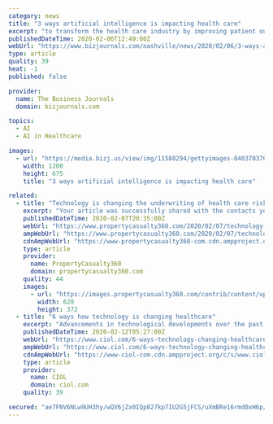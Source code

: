 ```yaml
---
category: news
title: "3 ways artificial intelligence is impacting health care"
excerpt: "to transform the health care industry by improving patient outcomes and lowering costs is immense. From radiation to early sepsis warning, to drug design and telemedicine, AI holds the power to create vast industry efficiencies and improve people's lives around the globe."
publishedDateTime: 2020-02-06T12:49:00Z
webUrl: "https://www.bizjournals.com/nashville/news/2020/02/06/3-ways-artificial-intelligence-is-impacting-health.html"
type: article
quality: 39
heat: -1
published: false

provider:
  name: The Business Journals
  domain: bizjournals.com

topics:
  - AI
  - AI in Healthcare

images:
  - url: "https://media.bizj.us/view/img/11588294/gettyimages-840370370*1200xx2141-1206-0-0.jpg"
    width: 1200
    height: 675
    title: "3 ways artificial intelligence is impacting health care"

related:
  - title: "Technology is changing the underwriting of health care risks"
    excerpt: "Your article was successfully shared with the contacts you provided. Globally, artificial intelligence applications in health care are raising profound questions about medical responsibility. Here, an associate professor at the University of Tokyo inspects 3-D digital images of brain tumor, cranial nerves and blood vessels of a brain scanned ..."
    publishedDateTime: 2020-02-07T20:35:00Z
    webUrl: "https://www.propertycasualty360.com/2020/02/07/technology-is-changing-the-underwriting-of-health-care-risks/"
    ampWebUrl: "https://www.propertycasualty360.com/2020/02/07/technology-is-changing-the-underwriting-of-health-care-risks/?amp=1"
    cdnAmpWebUrl: "https://www-propertycasualty360-com.cdn.ampproject.org/c/s/www.propertycasualty360.com/2020/02/07/technology-is-changing-the-underwriting-of-health-care-risks/?amp=1"
    type: article
    provider:
      name: PropertyCasualty360
      domain: propertycasualty360.com
    quality: 44
    images:
      - url: "https://images.propertycasualty360.com/contrib/content/uploads/sites/414/2020/02/Digital-Health_Bloomberg.jpg"
        width: 620
        height: 372
  - title: "6 ways how technology is changing healthcare"
    excerpt: "Advancements in technological developments over the past few years have led to incredible growth in the Indian healthcare space from an innovation perspective. New-age technologies such as VR (virtual reality), AI (artificial intelligence), 3D-printing, robotics, nanotechnology, etc. have led to what was visualized as the future of healthcare ..."
    publishedDateTime: 2020-02-12T05:27:00Z
    webUrl: "https://www.ciol.com/6-ways-technology-changing-healthcare/"
    ampWebUrl: "https://www.ciol.com/6-ways-technology-changing-healthcare/amp/"
    cdnAmpWebUrl: "https://www-ciol-com.cdn.ampproject.org/c/s/www.ciol.com/6-ways-technology-changing-healthcare/amp/"
    type: article
    provider:
      name: CIOL
      domain: ciol.com
    quality: 39

secured: "ae7FNV6NLw9UH3hy/wQV6jZx0IQp827kp7IU2G5jFCS/uXmBRe16rmd0xH6p/ssaRGILy/z8Szglsp645zaJNCIfPqg5On2aJdeCpEgMFcFO/cZ8ougEhRbMuHTOpKpH5lnICsILZebMW+NX/gP5+HAAg/T2pUQA4B6YsxrPdSBH0DQLsAlsDCy0Y8Ykbf5YZm4im/sNhtkg6RNxfHUOAgE3ajQB0Jai8yI4fvmne0P1iC64vPQNJ+FpKnh+jabo+NGnouE9dOecwtO48umXVEZgNPImyet7jPZB11w+D52R/07mAJ1QpL9geyYnLfEy;xx8VsD1PjRjHkF3mlEfW2Q=="
---
```


